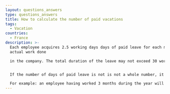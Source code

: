 ```yaml
---
layout: questions_answers
type: questions_answers
title: How to calculate the number of paid vacations
tags:
  - Vacation
countries:
  - France
description: >-
  Each employee acquires 2.5 working days days of paid leave for each month of
  actual work done

  in the company. The total duration of the leave may not exceed 30 working days per year.


  If the number of days of paid leave is not is not a whole number, it is rounded up to the higher number.

  For example: an employee having worked 3 months during the year will have 8 days of paid leave (3 x 2.5 = 7.5).
---
```

